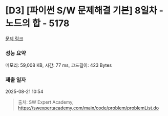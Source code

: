 # [D3] [파이썬 S/W 문제해결 기본] 8일차 - 노드의 합 - 5178 

[문제 링크](https://swexpertacademy.com/main/code/problem/problemDetail.do?contestProbId=AWTa2VIq4mYDFAVT) 

### 성능 요약

메모리: 59,008 KB, 시간: 77 ms, 코드길이: 423 Bytes

### 제출 일자

2025-08-21 10:54



> 출처: SW Expert Academy, https://swexpertacademy.com/main/code/problem/problemList.do